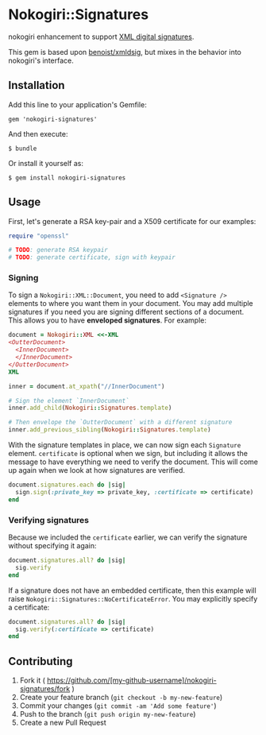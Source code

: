 # Nokogiri::Signatures

nokogiri enhancement to support [XML digital
signatures](http://www.w3.org/TR/xmldsig-core/).

This gem is based upon [benoist/xmldsig](https://github.com/benoist/xmldsig),
but mixes in the behavior into nokogiri's interface.

## Installation

Add this line to your application's Gemfile:

    gem 'nokogiri-signatures'

And then execute:

    $ bundle

Or install it yourself as:

    $ gem install nokogiri-signatures

## Usage

First, let's generate a RSA key-pair and a X509 certificate for our examples:

```ruby
require "openssl"

# TODO: generate RSA keypair
# TODO: generate certificate, sign with keypair
```

### Signing

To sign a `Nokogiri::XML::Document`, you need to add `<Signature />` elements to
where you want them in your document. You may add multiple signatures if you
need you are signing different sections of a document. This allows you to have
**enveloped signatures**. For example:

```ruby
document = Nokogiri::XML <<-XML
<OutterDocument>
  <InnerDocument>
  </InnerDocument>
</OutterDocument>
XML

inner = document.at_xpath("//InnerDocument")

# Sign the element `InnerDocument`
inner.add_child(Nokogiri::Signatures.template)

# Then envelope the `OutterDocument` with a different signature
inner.add_previous_sibling(Nokogiri::Signatures.template)
```

With the signature templates in place, we can now sign each `Signature` element.
`certificate` is optional when we sign, but including it allows the message to
have everything we need to verify the document. This will come up again when we
look at how signatures are verified.

```ruby
document.signatures.each do |sig|
  sign.sign(:private_key => private_key, :certificate => certificate)
end
```

### Verifying signatures

Because we included the `certificate` earlier, we can verify the signature
without specifying it again:

```ruby
document.signatures.all? do |sig|
  sig.verify
end
```

If a signature does not have an embedded certificate, then this example will
raise `Nokogiri::Signatures::NoCertificateError`. You may explicitly specify a
certificate:

```ruby
document.signatures.all? do |sig|
  sig.verify(:certificate => certificate)
end
```

## Contributing

1. Fork it ( https://github.com/[my-github-username]/nokogiri-signatures/fork )
2. Create your feature branch (`git checkout -b my-new-feature`)
3. Commit your changes (`git commit -am 'Add some feature'`)
4. Push to the branch (`git push origin my-new-feature`)
5. Create a new Pull Request

